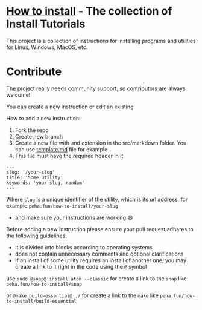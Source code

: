 # [How to install](https://peha.fun/how-to-install) - The collection of Install Tutorials

This project is a collection of instructions for installing programs and utilities for Linux, Windows, MacOS, etc.

# Contribute
The project really needs community support, so contributors are always welcome!

You can create a new instruction or edit an existing

How to add a new instruction:
1. Fork the repo
2. Create new branch
3. Create a new file with .md extension in the src/markdown folder. You can use [template.md](https://github.com/RealPeha/how-to-install/blob/master/template.md) file for example 
4. This file must have the required header in it:
```
---
slug: '/your-slug'
title: 'Some utility'
keywords: 'your-slug, random'
---
```
Where `slug` is a unique identifier of the utility, which is its url address, for example `peha.fun/how-to-install/your-slug`

- and make sure your instructions are working 😄


Before adding a new instruction please ensure your pull request adheres to the following guidelines:
- it is divided into blocks according to operating systems
- does not contain unnecessary comments and optional clarifications
- if an install of some utility requires an install of another one, you may create a link to it right in the code using the `@` symbol

use `sudo @snap@ install atom --classic` for create a link to the `snap` like `peha.fun/how-to-install/snap`

or `@make build-essential@ ./` for create a link to the `make` like `peha.fun/how-to-install/build-essential`
